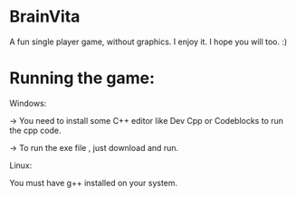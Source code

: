 # BrainVita
A fun single player game, without graphics. I enjoy it. I hope you will too. :)

# Running the game:

Windows:
 
 -> You need to install some C++ editor like Dev Cpp or Codeblocks to run the cpp code.
 
 -> To run the exe file , just download and run.

Linux: 
 
 You must have g++ installed on your system.
